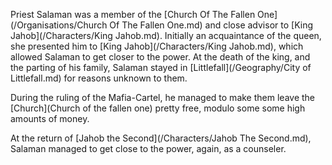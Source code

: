 Priest Salaman was a  member of the [Church Of The Fallen One](/Organisations/Church Of The Fallen One.md) and close advisor to [King Jahob](/Characters/King Jahob.md).
Initially an acquaintance of the queen, she presented him to [King Jahob](/Characters/King Jahob.md), which allowed Salaman to get closer to the power.
At the death of the king, and the parting of his family, Salaman stayed in [Littlefall](/Geography/City of Littlefall.md) for reasons unknown to them.

During the ruling of the Mafia-Cartel, he managed to make them leave the [Church](Church of the fallen one) pretty free, modulo some some high amounts of money.

At the return of [Jahob the Second](/Characters/Jahob The Second.md), Salaman managed to get close to the power, again, as a counseler.


